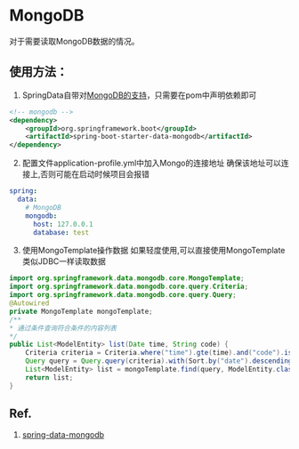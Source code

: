 # MongoDB
对于需要读取MongoDB数据的情况。

## 使用方法：
1. SpringData自带对[MongoDB的支持](https://spring.io/projects/spring-data-mongodb)，只需要在pom中声明依赖即可
```xml
<!-- mongodb -->
<dependency>
    <groupId>org.springframework.boot</groupId>
    <artifactId>spring-boot-starter-data-mongodb</artifactId>
</dependency>
```

2. 配置文件application-profile.yml中加入Mongo的连接地址
确保该地址可以连接上,否则可能在启动时候项目会报错
```yaml
spring:
  data:
    # MongoDB
    mongodb:
      host: 127.0.0.1
      database: test
```

3. 使用MongoTemplate操作数据
如果轻度使用,可以直接使用MongoTemplate类似JDBC一样读取数据
```java
import org.springframework.data.mongodb.core.MongoTemplate;
import org.springframework.data.mongodb.core.query.Criteria;
import org.springframework.data.mongodb.core.query.Query;
@Autowired
private MongoTemplate mongoTemplate;
/**
* 通过条件查询符合条件的内容列表
*/
public List<ModelEntity> list(Date time, String code) {
    Criteria criteria = Criteria.where("time").gte(time).and("code").is(code);
    Query query = Query.query(criteria).with(Sort.by("date").descending()).limit(2000);
    List<ModelEntity> list = mongoTemplate.find(query, ModelEntity.class);
    return list;
}
```

## Ref.
1. [spring-data-mongodb](https://spring.io/projects/spring-data-mongodb)
